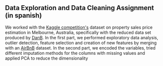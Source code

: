 
## Data Exploration and Data Cleaning Assignment (in spanish)

We worked with the [Kaggle competition's](https://www.kaggle.com/datasets/dansbecker/melbourne-housing-snapshot) dataset on property sales price estimation in Melbourne, Australia, specifically with the reduced data set produced by [DanB](https://www.kaggle.com/dansbecker). In the first part, we performed exploratory data analysis, outlier detection, feature selection and creation of new features by merging with an [AirBnB](https://www.kaggle.com/datasets/tylerx/melbourne-airbnb-open-data?select=cleansed_listings_dec18.csv) dataset. In the second part, we encoded the variables, tried different imputation methods for the columns with missing values and applied PCA to reduce the dimensionality
